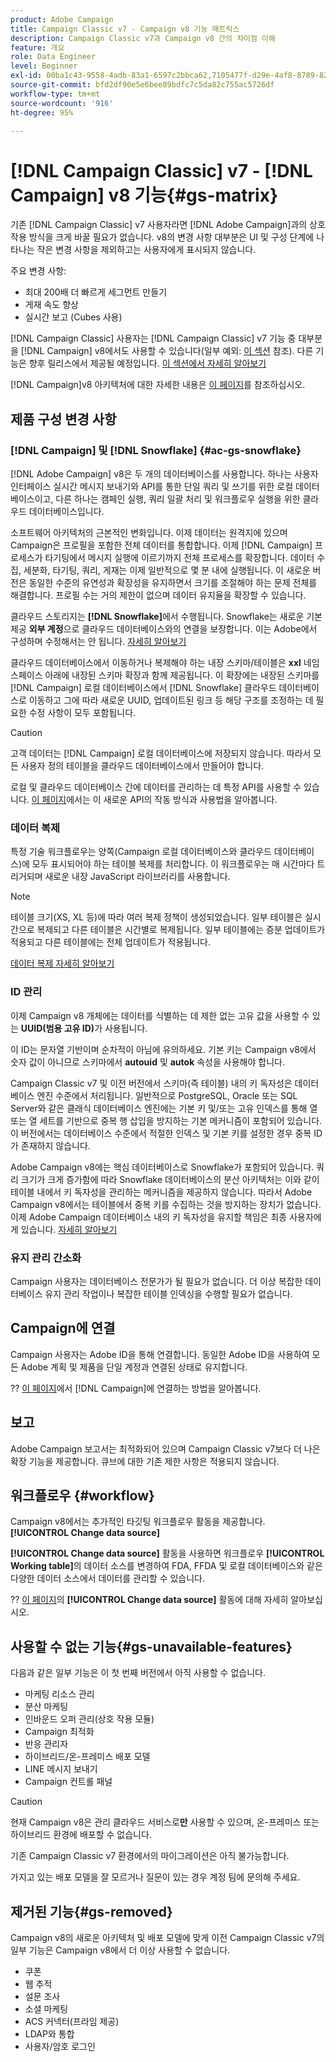```yaml
---
product: Adobe Campaign
title: Campaign Classic v7 - Campaign v8 기능 매트릭스
description: Campaign Classic v7과 Campaign v8 간의 차이점 이해
feature: 개요
role: Data Engineer
level: Beginner
exl-id: 00ba1c43-9558-4adb-83a1-6597c2bbca62,7105477f-d29e-4af8-8789-82b4459761b0
source-git-commit: bfd2df90e5e6bee89bdfc7c5da82c755ac5726df
workflow-type: tm+mt
source-wordcount: '916'
ht-degree: 95%

---
```


# [!DNL Campaign Classic] v7 - [!DNL Campaign] v8 기능{#gs-matrix}

기존 [!DNL Campaign Classic] v7 사용자라면 [!DNL Adobe Campaign]과의 상호 작용 방식을 크게 바꿀 필요가 없습니다. v8의 변경 사항 대부분은 UI 및 구성 단계에 나타나는 작은 변경 사항을 제외하고는 사용자에게 표시되지 않습니다.

주요 변경 사항:

* 최대 200배 더 빠르게 세그먼트 만들기
* 게재 속도 향상
* 실시간 보고 (Cubes 사용)

[!DNL Campaign Classic] 사용자는 [!DNL Campaign Classic] v7 기능 중 대부분을 [!DNL Campaign] v8에서도 사용할 수 있습니다(일부 예외: [이 섹션](#gs-removed) 참조). 다른 기능은 향후 릴리스에서 제공될 예정입니다. [이 섹션에서 자세히 알아보기](#gs-unavailable-features)

[!DNL Campaign]v8 아키텍처에 대한 자세한 내용은 [이 페이지](../dev/architecture.md)를 참조하십시오.

## 제품 구성 변경 사항

### [!DNL Campaign] 및 [!DNL Snowflake] {#ac-gs-snowflake}

[!DNL Adobe Campaign] v8은 두 개의 데이터베이스를 사용합니다. 하나는 사용자 인터페이스 실시간 메시지 보내기와 API를 통한 단일 쿼리 및 쓰기를 위한 로컬 데이터베이스이고, 다른 하나는 캠페인 실행, 쿼리 일괄 처리 및 워크플로우 실행을 위한 클라우드 데이터베이스입니다.

소프트웨어 아키텍처의 근본적인 변화입니다. 이제 데이터는 원격지에 있으며 Campaign은 프로필을 포함한 전체 데이터를 통합합니다. 이제 [!DNL Campaign] 프로세스가 타기팅에서 메시지 실행에 이르기까지 전체 프로세스를 확장합니다. 데이터 수집, 세분화, 타기팅, 쿼리, 게재는 이제 일반적으로 몇 분 내에 실행됩니다. 이 새로운 버전은 동일한 수준의 유연성과 확장성을 유지하면서 크기를 조절해야 하는 문제 전체를 해결합니다. 프로필 수는 거의 제한이 없으며 데이터 유지율을 확장할 수 있습니다.

클라우드 스토리지는 **[!DNL Snowflake]**&#x200B;에서 수행됩니다. Snowflake는 새로운 기본 제공 **외부 계정**&#x200B;으로 클라우드 데이터베이스와의 연결을 보장합니다. 이는 Adobe에서 구성하며 수정해서는 안 됩니다. [자세히 알아보기](../config/external-accounts.md)

클라우드 데이터베이스에서 이동하거나 복제해야 하는 내장 스키마/테이블은 **xxl** 네임스페이스 아래에 내장된 스키마 확장과 함께 제공됩니다. 이 확장에는 내장된 스키마를 [!DNL Campaign] 로컬 데이터베이스에서 [!DNL Snowflake] 클라우드 데이터베이스로 이동하고 그에 따라 새로운 UUID, 업데이트된 링크 등 해당 구조를 조정하는 데 필요한 수정 사항이 모두 포함됩니다.

>[!CAUTION]
>
> 고객 데이터는 [!DNL Campaign] 로컬 데이터베이스에 저장되지 않습니다. 따라서 모든 사용자 정의 테이블을 클라우드 데이터베이스에서 만들어야 합니다.


로컬 및 클라우드 데이터베이스 간에 데이터를 관리하는 데 특정 API를 사용할 수 있습니다. [이 페이지](../dev/new-apis.md)에서는 이 새로운 API의 작동 방식과 사용법을 알아봅니다.

### 데이터 복제

특정 기술 워크플로우는 양쪽(Campaign 로컬 데이터베이스와 클라우드 데이터베이스)에 모두 표시되어야 하는 테이블 복제를 처리합니다. 이 워크플로우는 매 시간마다 트리거되며 새로운 내장 JavaScript 라이브러리를 사용합니다.

>[!NOTE]
>
> 테이블 크기(XS, XL 등)에 따라 여러 복제 정책이 생성되었습니다.
> 일부 테이블은 실시간으로 복제되고 다른 테이블은 시간별로 복제됩니다. 일부 테이블에는 증분 업데이트가 적용되고 다른 테이블에는 전체 업데이트가 적용됩니다.


[데이터 복제 자세히 알아보기](../config/replication.md)

### ID 관리

이제 Campaign v8 개체에는 데이터를 식별하는 데 제한 없는 고유 값을 사용할 수 있는 **UUID(범용 고유 ID)**&#x200B;가 사용됩니다.

이 ID는 문자열 기반이며 순차적이 아님에 유의하세요. 기본 키는 Campaign v8에서 숫자 값이 아니므로 스키마에서 **autouid** 및 **autok** 속성을 사용해야 합니다.

Campaign Classic v7 및 이전 버전에서 스키마(즉 테이블) 내의 키 독자성은 데이터베이스 엔진 수준에서 처리됩니다. 일반적으로 PostgreSQL, Oracle 또는 SQL Server와 같은 클래식 데이터베이스 엔진에는 기본 키 및/또는 고유 인덱스를 통해 열 또는 열 세트를 기반으로 중복 행 삽입을 방지하는 기본 메커니즘이 포함되어 있습니다. 이 버전에서는 데이터베이스 수준에서 적절한 인덱스 및 기본 키를 설정한 경우 중복 ID가 존재하지 않습니다.

Adobe Campaign v8에는 핵심 데이터베이스로 Snowflake가 포함되어 있습니다. 쿼리 크기가 크게 증가함에 따라 Snowflake 데이터베이스의 분산 아키텍처는 이와 같이 테이블 내에서 키 독자성을 관리하는 메커니즘을 제공하지 않습니다. 따라서 Adobe Campaign v8에서는 테이블에서 중복 키를 수집하는 것을 방지하는 장치가 없습니다. 이제 Adobe Campaign 데이터베이스 내의 키 독자성을 유지할 책임은 최종 사용자에게 있습니다. [자세히 알아보기](../dev/keys.md)

### 유지 관리 간소화

Campaign 사용자는 데이터베이스 전문가가 될 필요가 없습니다. 더 이상 복잡한 데이터베이스 유지 관리 작업이나 복잡한 테이블 인덱싱을 수행할 필요가 없습니다.

## Campaign에 연결

Campaign 사용자는 Adobe ID을 통해 연결합니다. 동일한 Adobe ID을 사용하여 모든 Adobe 계획 및 제품을 단일 계정과 연결된 상태로 유지합니다.

?? [이 페이지](connect.md)에서 [!DNL Campaign]에 연결하는 방법을 알아봅니다.

## 보고

Adobe Campaign 보고서는 최적화되어 있으며 Campaign Classic v7보다 더 나은 확장 기능을 제공합니다. 큐브에 대한 기존 제한 사항은 적용되지 않습니다.

## 워크플로우 {#workflow}

Campaign v8에서는 추가적인 타깃팅 워크플로우 활동을 제공합니다. **[!UICONTROL Change data source]**

**[!UICONTROL Change data source]** 활동을 사용하면 워크플로우 **[!UICONTROL Working table]**&#x200B;의 데이터 소스를 변경하여 FDA, FFDA 및 로컬 데이터베이스와 같은 다양한 데이터 소스에서 데이터를 관리할 수 있습니다.

?? [이 페이지](../config/workflows.md#change-data-source-activity)의 **[!UICONTROL Change data source]** 활동에 대해 자세히 알아보십시오.

## 사용할 수 없는 기능{#gs-unavailable-features}

다음과 같은 일부 기능은 이 첫 번째 버전에서 아직 사용할 수 없습니다.

* 마케팅 리소스 관리
* 분산 마케팅
* 인바운드 오퍼 관리(상호 작용 모듈)
* Campaign 최적화
* 반응 관리자
* 하이브리드/온-프레미스 배포 모델
* LINE 메시지 보내기
* Campaign 컨트롤 패널

>[!CAUTION]
>
>현재 Campaign v8은 관리 클라우드 서비스로&#x200B;**만** 사용할 수 있으며, 온-프레미스 또는 하이브리드 환경에 배포할 수 없습니다.
>
>기존 Campaign Classic v7 환경에서의 마이그레이션은 아직 불가능합니다.
>
>가지고 있는 배포 모델을 잘 모르거나 질문이 있는 경우 계정 팀에 문의해 주세요.

## 제거된 기능{#gs-removed}

Campaign v8의 새로운 아키텍처 및 배포 모델에 맞게 이전 Campaign Classic v7의 일부 기능은 Campaign v8에서 더 이상 사용할 수 없습니다.

* 쿠폰
* 웹 추적
* 설문 조사
* 소셜 마케팅
* ACS 커넥터(프라임 제공)
* LDAP와 통합
* 사용자/암호 로그인
